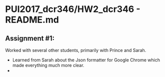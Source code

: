 # PUI2017_dcr346/HW2_dcr346 - README.md

## Assignment #1:

Worked with several other students, primarily with Prince and Sarah. 
- Learned from Sarah about the Json formatter for Google Chrome which made everything much more clear.
- 
